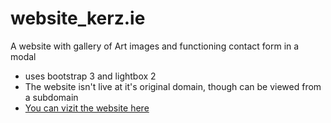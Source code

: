 # website_kerz.ie
A website with gallery of Art images and functioning contact form in a modal
- uses bootstrap 3 and lightbox 2
- The website isn't live at it's original domain, though can be viewed from a subdomain
- [You can vizit the website here](http://2manyartistz.com/kerz.ie/index.html "Visit Kers Homepage")
